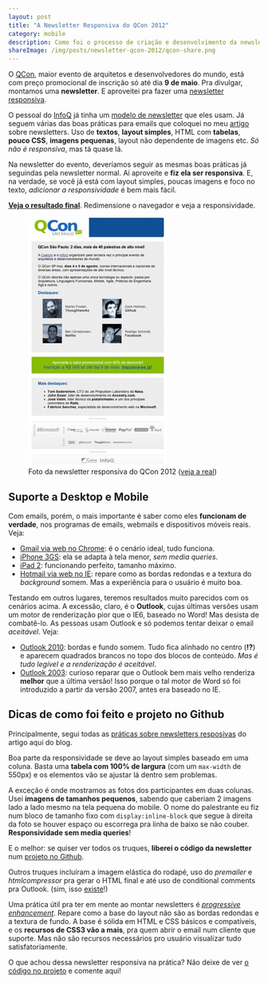 ```yaml
---
layout: post
title: "A Newsletter Responsiva do QCon 2012"
category: mobile
description: Como foi o processo de criação e desenvolvimento da newsletter responsiva do QCon
shareImage: /img/posts/newsletter-qcon-2012/qcon-share.png
---
```


O [QCon](http://qconsp.com), maior evento de arquitetos e desenvolvedores do mundo, está com preço promocional de inscrição só até dia **9 de maio**. Pra divulgar, montamos uma **newsletter**. E aproveitei pra fazer uma [newsletter responsiva](/email-newsletter-mobile-responsivo/ "Artigo sobre como fazer newsletter responsiva").

O pessoal do [InfoQ](http://infoq.com/br) já tinha um [modelo de newsletter](http://sergiolopes.github.com/newsletter-qcon-2012/newsletter-infoq.html "Newsletter padrão do InfoQ") que eles usam. Já seguem várias das boas práticas para emails que coloquei no meu [artigo](/email-newsletter-mobile-responsivo/) sobre newsletters. Uso de **textos**, **layout simples**, HTML com **tabelas**, **pouco CSS**, **imagens pequenas**, layout não dependente de imagens etc. *Só não é responsiva*, mas tá quase lá.

Na newsletter do evento, deveríamos seguir as mesmas boas práticas já seguindas pela newsletter normal. Aí aproveite e **fiz ela ser responsiva**. E, na verdade, se você já está com layout simples, poucas imagens e foco no texto, *adicionar a responsividade* é bem mais fácil.

**[Veja o resultado final](http://sergiolopes.github.com/newsletter-qcon-2012/newsletter.html "Newsletter Responsiva do QCon 2012")**. Redimensione o navegador e veja a responsividade.

<figure>
	<img src="img/posts/newsletter-qcon-2012/newsletter-pequena.jpg">
	<figcaption>Foto da newsletter responsiva do QCon 2012 (<a href="http://sergiolopes.github.com/newsletter-qcon-2012/newsletter.html">veja a real</a>)</figcaption>
</figure>

## Suporte a Desktop e Mobile

Com emails, porém, o mais importante é saber como eles **funcionam de verdade**, nos programas de emails, webmails e dispositivos móveis reais. Veja:

* [Gmail via web no Chrome](/img/posts/newsletter-qcon-2012/newsletter-qcon-gmail.jpg "Ver screenshot"): é o cenário ideal, tudo funciona.
* [iPhone 3GS](/img/posts/newsletter-qcon-2012/newsletter-qcon-iphone.jpg "Ver screenshot"): ela se adapta à tela menor, *sem media queries*.
* [iPad 2](/img/posts/newsletter-qcon-2012/newsletter-qcon-ipad2.jpg "Ver screenshot"): funcionando perfeito, tamanho máximo.
* [Hotmail via web no IE](/img/posts/newsletter-qcon-2012/newsletter-qcon-hotmail.jpg "Ver screenshot"): repare como as bordas redondas e a textura do *background* somem. Mas a experiência para o usuário é muito boa.

Testando em outros lugares, teremos resultados muito parecidos com os cenários acima. A excessão, claro, é o **Outlook**, cujas últimas versões usam um motor de renderização pior que o IE6, baseado no Word! Mas desista de combatê-lo. As pessoas usam Outlook e só podemos tentar deixar o email *aceitável*. Veja:

* [Outlook 2010](/img/posts/newsletter-qcon-2012/newsletter-qcon-outlook2010.jpg "Ver screenshot"): bordas e fundo somem. Tudo fica alinhado no centro (**!?**) e aparecem quadrados brancos no topo dos blocos de conteúdo. *Mas é tudo legível e a renderização é aceitável*.
* [Outlook 2003](/img/posts/newsletter-qcon-2012/newsletter-qcon-outlook2003.jpg "Ver screenshot"): curioso reparar que o Outlook bem mais velho renderiza **melhor** que a última versão! Isso porque o tal motor de Word só foi introduzido a partir da versão 2007, antes era baseado no IE.

## Dicas de como foi feito e projeto no Github

Principalmente, segui todas as [práticas sobre newsletters resposivas](/email-newsletter-mobile-responsivo/ "Artigo sobre como fazer newsletter responsiva") do artigo aqui do blog.

Boa parte da responsividade se deve ao layout simples baseado em uma coluna. Basta uma **tabela com 100% de largura** (com um `max-width` de 550px) e os elementos vão se ajustar lá dentro sem problemas. 

A exceção é onde mostramos as fotos dos participantes em duas colunas. Usei **imagens de tamanhos pequenos**, sabendo que caberiam 2 imagens lado a lado mesmo na tela pequena do mobile. O nome do palestrante eu fiz num bloco de tamanho fixo com `display:inline-block` que segue à direita da foto se houver espaço ou escorrega pra linha de baixo se não couber. **Responsividade sem media queries**!

E o melhor: se quiser ver todos os truques, **liberei o código da newsletter** num [projeto no Github](https://github.com/sergiolopes/newsletter-qcon-2012).

Outros truques incluíram a imagem elástica do rodapé, uso do *premailer* e *htmlcompressor* pra gerar o HTML final e até uso de conditional comments pra Outlook. (sim, isso [existe](http://www.campaignmonitor.com/blog/post/1774/using-conditional-comments-to-1/ "Sobre conditional comments pra Outlook 2007 e 2010")!)

Uma prática útil pra ter em mente ao montar newsletters é *[progressive enhancement](http://blog.caelum.com.br/css3-e-progressive-enhancement/ "Artigo no blog da Caelum sobre Progressive Enhancement e CSS3")*. Repare como a base do layout não são as bordas redondas e a textura de fundo. A base é sólida em HTML e CSS básicos e compatíveis, e os **recursos de CSS3 vão a mais**, pra quem abrir o email num cliente que suporte. Mas não são recursos necessários pro usuário visualizar tudo satisfatoriamente.

O que achou dessa newsletter responsiva na prática? Não deixe de ver [o código no projeto](https://github.com/sergiolopes/newsletter-qcon-2012) e comente aqui!


